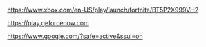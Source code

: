 https://www.xbox.com/en-US/play/launch/fortnite/BT5P2X999VH2

https://play.geforcenow.com

https://www.google.com/?safe=active&ssui=on 

